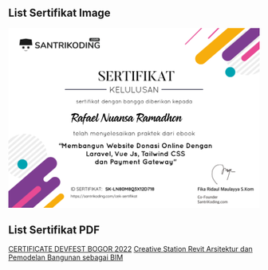 ## List Sertifikat Image

![alt text](https://raw.githubusercontent.com/rafaelnuansa/certificate/main/Membangun%20Website%20Donasi%20Online%20Dengan%20Laravel%2C%20VueJS%2C%20Tailwind%20CSS%2C%20dan%20Payment%20Gateway.png)

## List Sertifikat PDF
[CERTIFICATE DEVFEST BOGOR 2022](https://github.com/rafaelnuansa/ceritifcate)
[Creative Station Revit Arsitektur dan Pemodelan Bangunan sebagai BIM](https://github.com/rafaelnuansa/certificate/blob/main/Creative%20Station%20Revit%20Arsitektur%20dan%20Pemodelan%20Bangunan%20sebagai%20BIM.pdf)